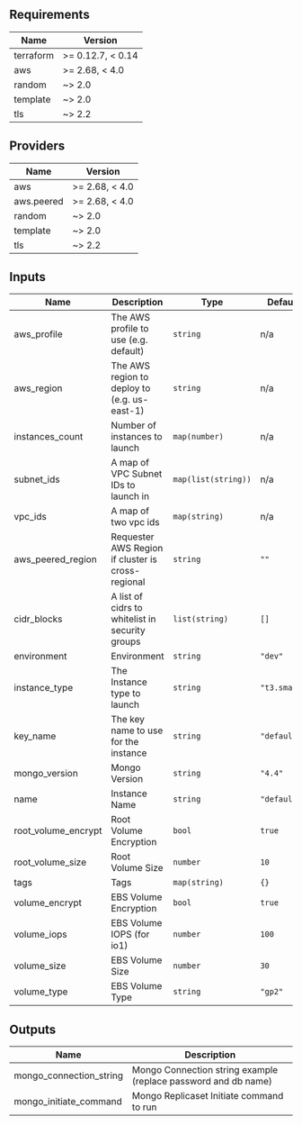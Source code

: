 ## Requirements

| Name | Version |
|------|---------|
| terraform | >= 0.12.7, < 0.14 |
| aws | >= 2.68, < 4.0 |
| random | ~> 2.0 |
| template | ~> 2.0 |
| tls | ~> 2.2 |

## Providers

| Name | Version |
|------|---------|
| aws | >= 2.68, < 4.0 |
| aws.peered | >= 2.68, < 4.0 |
| random | ~> 2.0 |
| template | ~> 2.0 |
| tls | ~> 2.2 |

## Inputs

| Name | Description | Type | Default | Required |
|------|-------------|------|---------|:--------:|
| aws\_profile | The AWS profile to use (e.g. default) | `string` | n/a | yes |
| aws\_region | The AWS region to deploy to (e.g. us-east-1) | `string` | n/a | yes |
| instances\_count | Number of instances to launch | `map(number)` | n/a | yes |
| subnet\_ids | A map of VPC Subnet IDs to launch in | `map(list(string))` | n/a | yes |
| vpc\_ids | A map of two vpc ids | `map(string)` | n/a | yes |
| aws\_peered\_region | Requester AWS Region if cluster is cross-regional | `string` | `""` | no |
| cidr\_blocks | A list of cidrs to whitelist in security groups | `list(string)` | `[]` | no |
| environment | Environment | `string` | `"dev"` | no |
| instance\_type | The Instance type to launch | `string` | `"t3.small"` | no |
| key\_name | The key name to use for the instance | `string` | `"default"` | no |
| mongo\_version | Mongo Version | `string` | `"4.4"` | no |
| name | Instance Name | `string` | `"default"` | no |
| root\_volume\_encrypt | Root Volume Encryption | `bool` | `true` | no |
| root\_volume\_size | Root Volume Size | `number` | `10` | no |
| tags | Tags | `map(string)` | `{}` | no |
| volume\_encrypt | EBS Volume Encryption | `bool` | `true` | no |
| volume\_iops | EBS Volume IOPS (for io1) | `number` | `100` | no |
| volume\_size | EBS Volume Size | `number` | `30` | no |
| volume\_type | EBS Volume Type | `string` | `"gp2"` | no |

## Outputs

| Name | Description |
|------|-------------|
| mongo\_connection\_string | Mongo Connection string example (replace password and db name) |
| mongo\_initiate\_command | Mongo Replicaset Initiate command to run |


